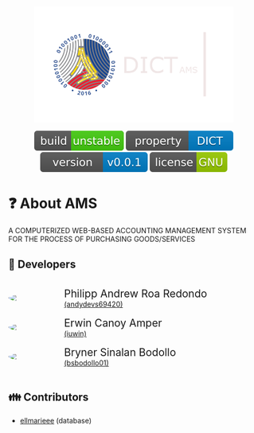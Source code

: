 <p align="center"><a href="https://laravel.com" target="_blank"><img src="public/images/dict-temporary.png" width="400"></a></p>

<p align="center">
    <a href="https://github.com/andydevs69420/dict_ams.git"><img src="public/images/build-info.svg" alt="Build Status"></a>
    <a href="https://github.com/andydevs69420/dict_ams.git"><img src="public/images/property-info.svg" alt="Property"></a>
    <a href="https://github.com/andydevs69420/dict_ams.git"><img src="public/images/version-info.svg" alt="Latest Stable Version"></a>
    <a href="https://github.com/andydevs69420/dict_ams.git"><img src="public/images/license-info.svg" alt="License"></a>
</p>

# ❓ About AMS

A COMPUTERIZED WEB-BASED ACCOUNTING MANAGEMENT SYSTEM FOR THE PROCESS OF PURCHASING GOODS/SERVICES

## 👦 Developers 

<br>
<div style="display: flex; flex-direction: row; flex-wrap: nowrap; align-items: center;">
    <img src="https://avatars.githubusercontent.com/u/58409313?v=4" width="92" style="display: inline; border-radius: 50%;">
    <div style="display: block; margin-left: 20px;">
        <span role="text" style="display: block; font-size: 1.5em;">Philipp Andrew Roa Redondo</span>
        <a href="https://github.com/andydevs69420" style="display: block; font-size: 1em;">(andydevs69420)</a>
    </div>
</div>
<br>
<div style="display: flex; flex-direction: row; flex-wrap: nowrap; align-items: center;">
    <img src="https://avatars.githubusercontent.com/u/40266802?v=4" width="92" style="border-radius: 50%;" /> 
    <div style="display: block; margin-left: 20px;">
        <span role="text" style="display: block; font-size: 1.5em;">Erwin Canoy Amper</span>
        <a href="https://github.com/iuwin" style="display: block; font-size: 1em;">(iuwin)</a>
    </div>
</div>
<br>
<div style="display: flex; flex-direction: row; flex-wrap: nowrap; align-items: center;">
    <img src="https://avatars.githubusercontent.com/u/96167471?v=4" width="92" style="border-radius: 50%;" /> 
    <div style="display: block; margin-left: 20px;">
        <span role="text" style="display: block; font-size: 1.5em;">Bryner Sinalan Bodollo</span>
        <a href="https://github.com/bsbodollo01" style="display: block; font-size: 1em;">(bsbodollo01)</a>
    </div>
</div>
<br>

## 👪 Contributors

- <span><a href="https://github.com/ellmarieee" style="font-size: 1em;">ellmarieee</a> (database)</span>
